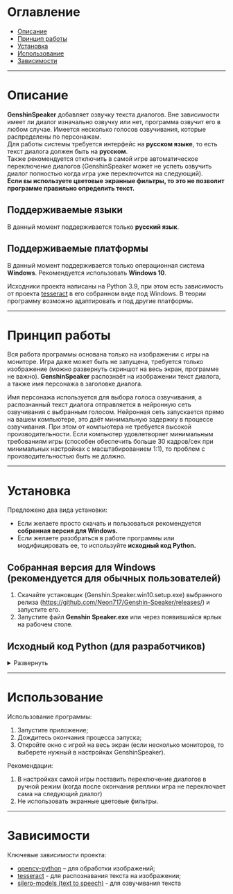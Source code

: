 # Оглавление

- [Описание](#title1)
- [Принцип работы](#title2)
- [Установка](#title3)
- [Использование](#title4)
- [Зависимости](#title6)

***

# <a id=title1> Описание </a>

**GenshinSpeaker** добавляет озвучку текста диалогов. Вне зависимости имеет ли диалог изначально озвучку или нет, программа озвучит его в любом случае. Имеется несколько голосов озвучивания, которые распределены по персонажам.  
Для работы системы требуется интерфейс на **русском языке**, то есть текст диалога должен быть на **русском**.  
Также рекомендуется отключить в самой игре автоматическое переключение диалогов (GenshinSpeaker может не успеть озвучить диалог полностью когда игра уже переключится на следующий).  
**Если вы используете цветовые экранные фильтры, то это не позволит программе правильно определить текст.** 

## Поддерживаемые языки

В данный момент поддерживается только **русский язык**.

## Поддерживаемые платформы

В данный момент поддерживается только операционная система **Windows**. Рекомендуется использовать **Windows 10**.

Исходники проекта написаны на Python 3.9, при этом есть зависимость от проекта [tesseract](https://github.com/tesseract-ocr/tesseract) в его собранном виде под Windows. В теории программу возможно адаптировать и под другие платформы.

***

# <a id=title2> Принцип работы </a>

Вся работа программы основана только на изображении с игры на мониторе. Игра даже может быть не запущена, требуется только изображение (можно развернуть скриншот на весь экран, программе не важно). **GenshinSpeaker** распознаёт на изображении текст диалога, а также имя персонажа в заголовке диалога.

Имя персонажа используется для выбора голоса озвучивания, а распознанный текст диалога отправляется в нейронную сеть озвучивания с выбранным голосом. Нейронная сеть запускается прямо на вашем компьютере, это даёт минимальную задержку в процессе озвучивания. При этом от компьютера не требуется высокой производительности. Если компьютер удовлетворяет минимальным требованиям игры (способен обеспечить больше 30 кадров/сек при минимальных настройках с масштабированием 1:1), то проблем c производительностью быть не должно.

***

# <a id=title3> Установка </a>

Предложено два вида установки:

-   Если желаете просто скачать и пользоваться рекомендуется **собранная версия для Windows.**
-   Если желаете разобраться в работе программы или модифицировать ее, то используйте **исходный код Python.**

## Собранная версия для Windows (рекомендуется для обычных пользователей)

1.  Скачайте установщик (Genshin.Speaker.win10.setup.exe) выбранного релиза (https://github.com/Neon717/Genshin-Speaker/releases/) и запустите его.
2.  Запустите файл **Genshin Speaker.exe** или через появившийся ярлык на рабочем столе.

## Исходный код Python (для разработчиков)
<details>
<summary> Развернуть </summary>

1.  Скачивание репозитория:

```Terminal
git clone https://github.com/Neon717/GenshinSpeaker.git
```

2.  Переход в папку репозитория:

```Terminal
cd GenshinSpeaker
```

3.  Установка зависимостей Python:

```Terminal
pip install -r .\requirements.txt
```

4.  Распаковать собранную Windows версию **tesseract** в папку **external**, чтобы получилась следующая структура проекта:

```
GenshinSpeaker/
├─ data\
|  └─ ...
├─ ui\
|  └─ ...
├─ src\
|  ├─ ...
|  ├─ main.py
|  └─ ...
├─ external\
|  ├─ SileroModels\
|  |  └─ ...
|  └─ Tesseract-OCR\
|    ├─ ...
|    ├─ tesseract.exe
|    └─ ...
├─ .gitignore
└─ requirements.txt
```

5.  Запуск приложения (пример для запуска из корневой папки проекта):

```Terminal
python src/main.py
```

</details>

***

# <a id=title4> Использование </a>


Использование программы:
1. Запустите приложение;
2. Дождитесь окончания процесса запуска;
3. Откройте окно с игрой на весь экран (если несколько мониторов, то выберете нужный в настройках GenshinSpeaker).  

Рекомендации: 
1. В настройках самой игры поставить переключение диалогов в ручной режим (когда после окончания реплики игра не переключает сама на следующий диалог)
2. Не использовать экранные цветовые фильтры.

***

# <a id=title6> Зависимости </a>

Ключевые зависимости проекта:

- [opencv-python](https://pypi.org/project/opencv-python/) – для обработки изображений;
- [tesseract](https://github.com/tesseract-ocr/tesseract) - для распознавания текста на изображении;
- [silero-models (text to speech)](https://github.com/snakers4) - для озвучивания текста

<!-- #version: 5.4-1 -->

